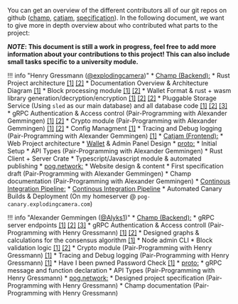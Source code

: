 You can get an overview of the different contributors all of our git repos on github ([champ](https://github.com/pognetwork/champ/graphs/contributors), [catjam](https://github.com/pognetwork/catjam/graphs/contributors), [specification](https://github.com/pognetwork/specification/graphs/contributors)). In the following document, we want to give more in depth overview about who contributed what parts to the project:

**_NOTE_: This document is still a work in progress, feel free to add more information about your contributions to this project! This can also include small tasks specific to a university module.**

<!-- prettier-ignore -->
!!! info "Henry Gressmann ([@explodingcamera](https://github.com/explodingcamera))"
    * [Champ (Backend):](https://github.com/pognetwork/champ)
        * Rust Project architecture [[1]](https://github.com/pognetwork/champ/commits/main?after=1470add68e748fd46f9479cfe0e3f1445d19fb95+69&branch=main) [[2]](https://github.com/pognetwork/champ/pull/1)
        * Documentation Overview & Architecture Diagram [[1]](https://github.com/pognetwork/champ/blame/main/docs/developers/overview.md)
        * Block processing module [[1]](https://github.com/pognetwork/champ/tree/main/champ/node/blockpool) [[2]](https://github.com/pognetwork/champ/pull/65)
        * Wallet Format & rust + wasm library generation/decryption/encryption [[1]](https://github.com/pognetwork/champ/tree/main/champ/lib/champ-wasm) [[2]](https://github.com/pognetwork/champ/tree/main/champ/lib/lulw) [[2]](https://github.com/pognetwork/champ/pull/84)
        * Pluggable Storage Service (Using `sled` as our main database) and all database code [[1]](https://github.com/pognetwork/champ/tree/main/champ/node/storage) [[2]](https://github.com/pognetwork/champ/pull/77) [[3]](https://github.com/pognetwork/champ/pull/68)
        * gRPC Authentication & Access control (Pair-Programming with Alexander Gemmingen) [[1]](https://github.com/pognetwork/champ/pull/80) [[2]](https://github.com/pognetwork/champ/pull/66)
        * Crypto module (Pair-Programming with Alexander Gemmingen) [[1]](https://github.com/pognetwork/champ/pull/84) [[2]](https://github.com/pognetwork/champ/pull/29)
        * Config Managment [[1]](https://github.com/pognetwork/champ/pull/64)
        * Tracing and Debug logging (Pair-Programming with Alexander Gemmingen) [[1]](https://github.com/pognetwork/champ/pull/86)
    * [Catjam (Frontend):](https://github.com/pognetwork/catjam)
        * Web Project architecture
        * [Wallet](https://wallet.pog.network) & Admin Panel Design
    * [proto:](https://github.com/pognetwork/proto)
        * Initial Setup
        * API Types (Pair-Programming with Alexander Gemmingen)
        * Rust Client + Server Crate
        * Typescript/Javascript module & automated publishing
    * [pog.network:](https://github.com/pognetwork/pog.network)
        * Website design & content
        * First specification draft (Pair-Programming with Alexander Gemmingen)
        * Champ documentation (Pair-Programming with Alexander Gemmingen)
    * [Continous Integration Pipeline:](https://github.com/pognetwork/champ/search?q=ci&type=commits)
        * [Continous Integration Pipeline](https://github.com/pognetwork/champ/tree/main/.github/workflows)
        * Automated Canary Builds & Deployment (On my homeserver @ `pog-canary.explodingcamera.com`)

<!-- prettier-ignore -->
!!! info "Alexander Gemmingen ([@Alyks1](https://github.com/Alyks1))"
    * [Champ (Backend):](https://github.com/pognetwork/champ)
        * gRPC server endpoints [[1]](https://github.com/pognetwork/champ/pull/69) [[2]](https://github.com/pognetwork/champ/pull/67) [[3]](https://github.com/pognetwork/champ/pull/33)
        * gRPC Authentication & Access controll (Pair-Programming with Henry Gressmann) [[1]](https://github.com/pognetwork/champ/pull/66) [[2]](https://github.com/pognetwork/champ/pull/80)
        * Designed graphs & calculations for the consensus algorithm [[1]](https://github.com/pognetwork/champ/pull/22)
        * Node admin CLI
        * Block validation logic [[1]](https://github.com/pognetwork/champ/pull/58) [[2]](https://github.com/pognetwork/champ/pull/59)
        * Crypto module (Pair-Programming with Henry Gressmann) [[1]](https://github.com/pognetwork/champ/pull/28)
        * Tracing and Debug logging (Pair-Programming with Henry Gressmann) [[1]](https://github.com/pognetwork/champ/pull/86)
        * Have I been pwned Password Check [[1]](https://github.com/pognetwork/champ/pull/87)
    * [proto:](https://github.com/pognetwork/proto)
        * gRPC message and function declaration
        * API Types (Pair-Programming with Henry Gressmann)
    * [pog.network:](https://github.com/pognetwork/pog.network)
        * Designed project specification (Pair-Programming with Henry Gressmann)
        * Champ documentation (Pair-Programming with Henry Gressmann)
